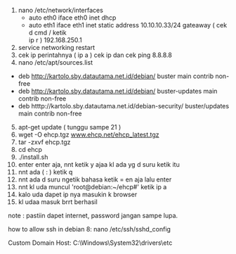 1. nano /etc/network/interfaces 
    - auto eth0
      iface eth0 inet dhcp
    - auto eth1 
      iface eth1 inet static 
      address 10.10.10.33/24
      gateaway ( cek d cmd / ketik          
      ip r ) 192.168.250.1 
2. service networking restart 
3. cek ip perintahnya ( ip a ) cek ip dan cek ping 8.8.8.8
4. nano /etc/apt/sources.list
- deb http://kartolo.sby.datautama.net.id/debian/ buster main contrib non-free 
- deb http://kartolo.sby.datautama.net.id/debian/ buster-updates main contrib non-free 
- deb htttp://kartolo.sby.datautama.net.id/debian-security/ buster/updates main contrib non-free 
5. apt-get update ( tunggu sampe 21 ) 
6. wget -O ehcp.tgz www.ehcp.net/ehcp_latest.tgz 
7. tar -zxvf ehcp.tgz
8. cd ehcp
9. ./install.sh 
10. enter enter aja, nnt ketik y ajaa kl ada yg d suru ketik itu
11. nnt ada ( : ) ketik q 
12. nnt ada d suru ngetik bahasa ketik = en aja lalu enter
13. nnt kl uda muncul 'root@debian:~/ehcp#' ketik ip a
14. kalo uda dapet ip nya masukin k browser 
15. kl udaa masuk brrt berhasil



note : pastiin dapet internet, password jangan sampe lupa.


how to allow ssh in debian 8:
nano /etc/ssh/sshd_config

Custom Domain Host:
C:\Windows\System32\drivers\etc
